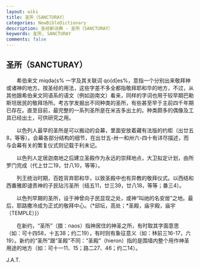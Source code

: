 ```yaml
---
layout: wiki
title: 圣所（SANCTURAY）
categories: NewBibleDictionary
description: 圣经新词典 - 圣所（SANCTURAY）
keywords: 圣所, SANCTURAY
comments: false
---
```


## 圣所（SANCTURAY）

　　希伯来文 miqda{s% 一字及其关联词 qo{d[es%，意指一个分别出来敬拜神或诸神的地方。按圣经的用法，这些字差不多全都指敬拜耶和华的地方，不过，从其他跟希伯来文同语系的语文（例如迦南文）看来，同样的字词也用于较早期巴勒斯坦居民的敬拜场所。考古学发掘出不同种类的圣所，有些甚至早于主前四千年期已存在。直至目前，最完整的一系列圣所是在米吉多出土的。种类颇多的偶像及工具已经出土，可供研究之用。

　　以色列人最早的圣所是可以搬动的会幕，里面安放着藏有法版的约柜（出廿五8，等等）。会幕各部分结构的细节，在出廿五-卅一和卅六-四十有详尽描述，而与会幕有关的繁复仪式则记载于利未记。

　　以色列人定居迦南地之后建立圣殿作为永远的崇拜地点，大卫拟定计划，由所罗门完成（代上廿二19，廿八10，等等）。

　　列王统治时期，百姓背弃耶和华，以致圣殿中也有异教的敬拜仪式。以西结和西番雅即谴责神的子民玷污圣所（结五11，廿三39，廿八18，等等；番三4）。

　　以色列早期的圣所，设于神曾向子民显现之处，或神“叫祂的名安居”之地。最后，耶路撒冷成为正式的敬拜中心。（*邱坛，高处；*圣殿，庙宇殿，庙宇（TEMPLE）}）

　　在新约，“圣所”（腊：naos）指神居住的神圣之所，有时取其字面意思（如：可十四58，十五38；约二19），有时则有象征意义（如：林前三16-17，六19）。新约的“圣所”跟“圣殿”不同：“圣殿”（hieron）指的是围墙内整个用作神圣用途的地方（如：可十一11、15；路二27、46；约二14）。

J.A.T.








